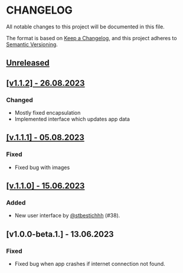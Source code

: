 # CHANGELOG

All notable changes to this project will be documented in this file.

The format is based on [Keep a Changelog](https://keepachangelog.com/en/1.0.0/),
and this project adheres to [Semantic Versioning](https://semver.org/spec/v2.0.0.html).

## [Unreleased](https://github.com/stbestichhh/Weather-Forecast/milestone/2?closed=1)

## [[v1.1.2] - 26.08.2023](https://github.com/stbestichhh/Weather-Forecast/releases/tag/v1)

### Changed
- Mostly fixed encapsulation
- Implemented interface which updates app data

## [[v.1.1.1] - 05.08.2023](https://github.com/stbestichhh/Weather-Forecast/releases/tag/Stable)

### Fixed
- Fixed bug with images

## [[v.1.1.0] - 15.06.2023](https://github.com/stbestichhh/Weather-Forecast/releases/tag/finalversion)

### Added 
- New user interface by [@stbestichhh](https://github.com/stbestichhh) (#38).

## [v1.0.0-beta.1.] - 13.06.2023

### Fixed 
- Fixed bug when app crashes if internet connection not found.

